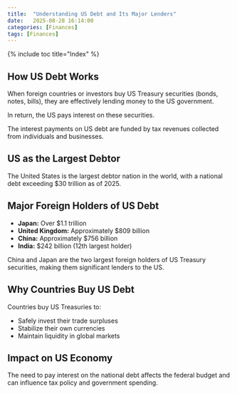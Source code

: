 ```yaml
---
title:  "Understanding US Debt and Its Major Lenders"
date:   2025-08-28 16:14:00
categories: [Finances]
tags: [Finances]
---
```

{% include toc title="Index" %}

## How US Debt Works

When foreign countries or investors buy US Treasury securities (bonds, notes, bills), 
they are effectively lending money to the US government. 

In return, the US pays interest on these securities.

The interest payments on US debt are funded by tax revenues collected from individuals and businesses.

## US as the Largest Debtor

The United States is the largest debtor nation in the world, with a national debt exceeding \$30 trillion as of 2025.

## Major Foreign Holders of US Debt

- **Japan:** Over \$1.1 trillion
- **United Kingdom:** Approximately \$809 billion
- **China:** Approximately \$756 billion
- **India:** \$242 billion (12th largest holder)

China and Japan are the two largest foreign holders of US Treasury securities, making them significant lenders to the US.

## Why Countries Buy US Debt

Countries buy US Treasuries to:
- Safely invest their trade surpluses
- Stabilize their own currencies
- Maintain liquidity in global markets

## Impact on US Economy

The need to pay interest on the national debt affects the federal budget and can influence tax 
policy and government spending.